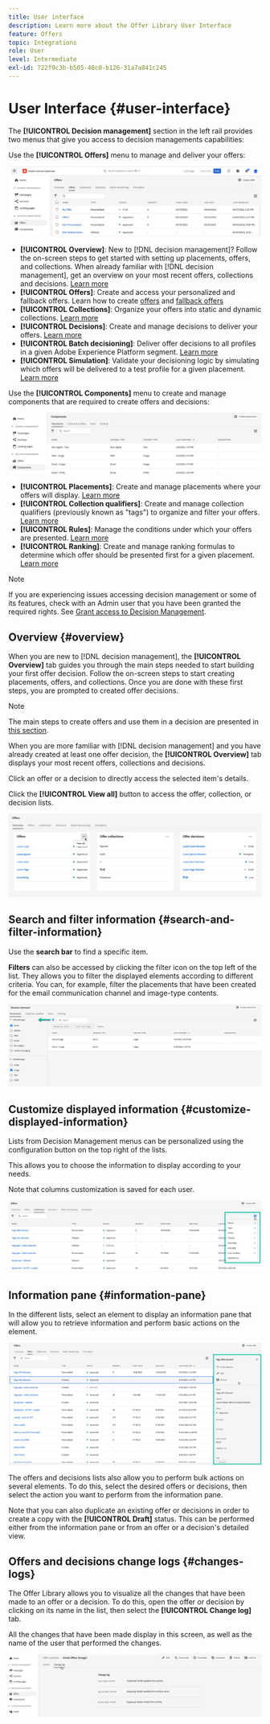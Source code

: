 ```yaml
---
title: User interface
description: Learn more about the Offer Library User Interface
feature: Offers
topic: Integrations
role: User
level: Intermediate
exl-id: 722f9c3b-b505-48c0-b126-31a7a841c245
---
```

# User Interface {#user-interface}

The **[!UICONTROL Decision management]** section in the left rail provides two menus that give you access to decision managements capabilities: 

Use the **[!UICONTROL Offers]** menu to manage and deliver your offers:


![](../assets/offers_menu.png)

* **[!UICONTROL Overview]**: New to [!DNL decision management]? Follow the on-screen steps to get started with setting up placements, offers, and collections. When already familiar with [!DNL decision management], get an overview on your most recent offers, collections and decisions. [Learn more](#overview)
* **[!UICONTROL Offers]**: Create and access your personalized and fallback offers. Learn how to create [offers](../offer-library/creating-personalized-offers.md) and [fallback offers](../offer-library/creating-fallback-offers.md)
* **[!UICONTROL Collections]**: Organize your offers into static and dynamic collections. [Learn more](../offer-library/creating-collections.md)
* **[!UICONTROL Decisions]**: Create and manage decisions to deliver your offers. [Learn more](../offer-activities/create-offer-activities.md)
* **[!UICONTROL Batch decisioning]**: Deliver offer decisions to all profiles in a given Adobe Experience Platform segment. [Learn more](../batch-delivery.md)
* **[!UICONTROL Simulation]**: Validate your decisioning logic by simulating which offers will be delivered to a test profile for a given placement. [Learn more](../offer-activities/simulation.md)

Use the **[!UICONTROL Components]** menu to create and manage components that are required to create offers and decisions:

![](../assets/offer_activities.png)

* **[!UICONTROL Placements]**: Create and manage placements where your offers will display. [Learn more](../offer-library/creating-placements.md)
* **[!UICONTROL Collection qualifiers]**: Create and manage collection qualifiers (previously known as "tags") to organize and filter your offers. [Learn more](../offer-library/creating-tags.md)
* **[!UICONTROL Rules]**: Manage the conditions under which your offers are presented. [Learn more](../offer-library/creating-decision-rules.md)
* **[!UICONTROL Ranking]**: Create and manage ranking formulas to determine which offer should be presented first for a given placement. [Learn more](../ranking/create-ranking-formulas.md)

>[!NOTE]
>
>If you are experiencing issues accessing decision management or some of its features, check with an Admin user that you have been granted the required rights. See [Grant access to Decision Management](starting-offer-decisioning.md#granting-acess-to-decision-management).

## Overview {#overview}

When you are new to [!DNL decision management], the **[!UICONTROL Overview]** tab guides you through the main steps needed to start building your first offer decision. Follow the on-screen steps to start creating placements, offers, and collections. Once you are done with these first steps, you are prompted to created offer decisions.

>[!NOTE]
>
>The main steps to create offers and use them in a decision are presented in [this section](../offer-library/key-steps.md).

When you are more familiar with [!DNL decision management] and you have already created at least one offer decision, the **[!UICONTROL Overview]** tab displays your most recent offers, collections and decisions.

Click an offer or a decision to directly access the selected item's details.

Click the **[!UICONTROL View all]** button to access the offer, collection, or decision lists.

![](../assets/overview_view-all.png)

## Search and filter information {#search-and-filter-information}

Use the **search bar** to find a specific item.

**Filters** can also be accessed by clicking the filter icon on the top left of the list. They allows you to filter the displayed elements according to different criteria. You can, for example, filter the placements that have been created for the email communication channel and image-type contents.

![](../assets/filters.png)

## Customize displayed information {#customize-displayed-information}

Lists from Decision Management menus can be personalized using the configuration button on the top right of the lists.

This allows you to choose the information to display according to your needs.

Note that columns customization is saved for each user.

![](../assets/columns.png)

## Information pane {#information-pane}

In the different lists, select an element to display an information pane that will allow you to retrieve information and perform basic actions on the element. 

![](../assets/information-pane.png)

The offers and decisions lists also allow you to perform bulk actions on several elements. To do this, select the desired offers or decisions, then select the action you want to perform from the information pane. 

Note that you can also duplicate an existing offer or decisions in order to create a copy with the **[!UICONTROL Draft]** status. This can be performed either from the information pane or from an offer or a decision's detailed view.

## Offers and decisions change logs {#changes-logs}

The Offer Library allows you to visualize all the changes that have been made to an offer or a decision. To do this, open the offer or decision by clicking on its name in the list, then select the **[!UICONTROL Change log]** tab.

All the changes that have been made display in this screen, as well as the name of the user that performed the changes.

![](../assets/change-logs.png)
